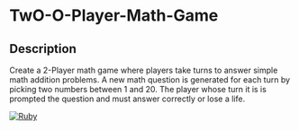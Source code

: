 # TwO-O-Player-Math-Game

## Description 
Create a 2-Player math game where players take turns to answer simple math addition problems. A new math question is generated for each turn by picking two numbers between 1 and 20. The player whose turn it is is prompted the question and must answer correctly or lose a life.

[![Ruby](https://cdn.emojidex.com/emoji/seal/Ruby.png "Ruby") ](https://www.ruby-lang.org)
